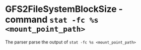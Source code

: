 GFS2FileSystemBlockSize - command ``stat -fc %s <mount_point_path>``
====================================================================

The parser parse the output of ``stat -fc %s <mount_point_path>``